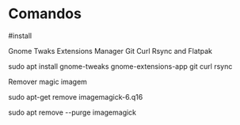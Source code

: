 # Comandos

#install 

Gnome Twaks
Extensions Manager 
Git
Curl
Rsync and Flatpak

sudo apt install gnome-tweaks gnome-extensions-app git curl rsync

Remover magic imagem 

sudo apt-get remove imagemagick-6.q16  

sudo apt remove --purge imagemagick
